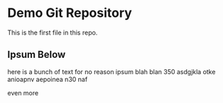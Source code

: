# Demo Git Repository

This is the first file in this repo. 

## Ipsum Below

here is a bunch of text for no reason ipsum blah blan 350
asdgjkla otke anioapnv aepoinea n30 naf

even more